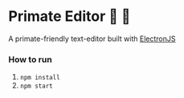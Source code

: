 # Primate Editor :page_facing_up: :monkey:

A primate-friendly text-editor built with [ElectronJS](https://electronjs.org/)

### How to run
1. `npm install`
2. `npm start`
